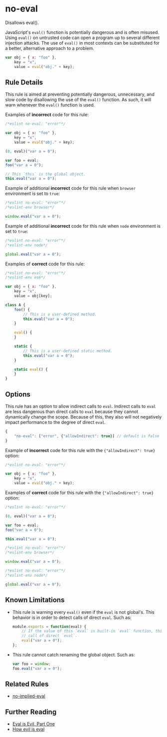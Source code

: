 # no-eval

Disallows eval().

JavaScript's `eval()` function is potentially dangerous and is often misused. Using `eval()` on untrusted code can open a program up to several different injection attacks. The use of `eval()` in most contexts can be substituted for a better, alternative approach to a problem.

```js
var obj = { x: "foo" },
    key = "x",
    value = eval("obj." + key);
```

## Rule Details

This rule is aimed at preventing potentially dangerous, unnecessary, and slow code by disallowing the use of the `eval()` function. As such, it will warn whenever the `eval()` function is used.

Examples of **incorrect** code for this rule:

```js
/*eslint no-eval: "error"*/

var obj = { x: "foo" },
    key = "x",
    value = eval("obj." + key);

(0, eval)("var a = 0");

var foo = eval;
foo("var a = 0");

// This `this` is the global object.
this.eval("var a = 0");
```

Example of additional **incorrect** code for this rule when `browser` environment is set to `true`:

```js
/*eslint no-eval: "error"*/
/*eslint-env browser*/

window.eval("var a = 0");
```

Example of additional **incorrect** code for this rule when `node` environment is set to `true`:

```js
/*eslint no-eval: "error"*/
/*eslint-env node*/

global.eval("var a = 0");
```

Examples of **correct** code for this rule:

```js
/*eslint no-eval: "error"*/
/*eslint-env es6*/

var obj = { x: "foo" },
    key = "x",
    value = obj[key];

class A {
    foo() {
        // This is a user-defined method.
        this.eval("var a = 0");
    }

    eval() {
    }

    static {
        // This is a user-defined static method.
        this.eval("var a = 0");
    }

    static eval() {
    }
}
```

## Options

This rule has an option to allow indirect calls to `eval`.
Indirect calls to `eval` are less dangerous than direct calls to `eval` because they cannot dynamically change the scope. Because of this, they also will not negatively impact performance to the degree of direct `eval`.

```js
{
    "no-eval": ["error", {"allowIndirect": true}] // default is false
}
```

Example of **incorrect** code for this rule with the `{"allowIndirect": true}` option:

```js
/*eslint no-eval: "error"*/

var obj = { x: "foo" },
    key = "x",
    value = eval("obj." + key);
```

Examples of **correct** code for this rule with the `{"allowIndirect": true}` option:

```js
/*eslint no-eval: "error"*/

(0, eval)("var a = 0");

var foo = eval;
foo("var a = 0");

this.eval("var a = 0");
```

```js
/*eslint no-eval: "error"*/
/*eslint-env browser*/

window.eval("var a = 0");
```

```js
/*eslint no-eval: "error"*/
/*eslint-env node*/

global.eval("var a = 0");
```

## Known Limitations

* This rule is warning every `eval()` even if the `eval` is not global's.
  This behavior is in order to detect calls of direct `eval`. Such as:

  ```js
  module.exports = function(eval) {
      // If the value of this `eval` is built-in `eval` function, this is a
      // call of direct `eval`.
      eval("var a = 0");
  };
  ```

* This rule cannot catch renaming the global object. Such as:

  ```js
  var foo = window;
  foo.eval("var a = 0");
  ```

## Related Rules

* [no-implied-eval](no-implied-eval.md)

## Further Reading

* [Eval is Evil, Part One](https://blogs.msdn.com/b/ericlippert/archive/2003/11/01/53329.aspx)
* [How evil is eval](https://javascriptweblog.wordpress.com/2010/04/19/how-evil-is-eval/)
